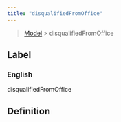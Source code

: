 ```yaml
---
title: "disqualifiedFromOffice"
---
```


> [Model](../../) > disqualifiedFromOffice

## Label

### English
disqualifiedFromOffice


## Definition



    
